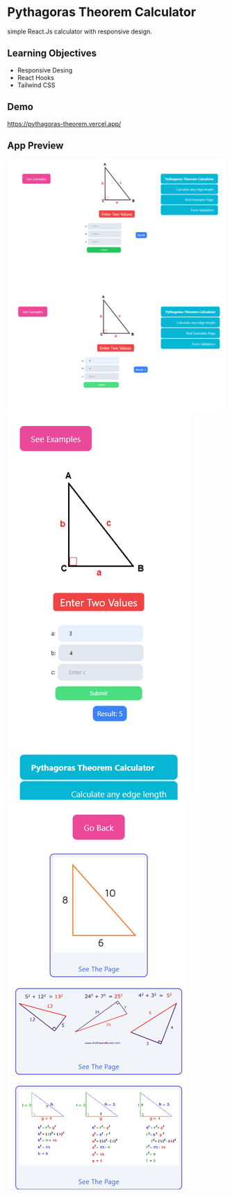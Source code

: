 # Pythagoras Theorem Calculator 

simple React.Js calculator with responsive design.

## Learning Objectives

 - Responsive Desing
 - React Hooks
 - Tailwind CSS 

## Demo

https://pythagoras-theorem.vercel.app/

## App Preview

![](src/assets/py1.png)
![](src/assets/py2.png)
![](src/assets/py3.png)
![](src/assets/py4.png)
